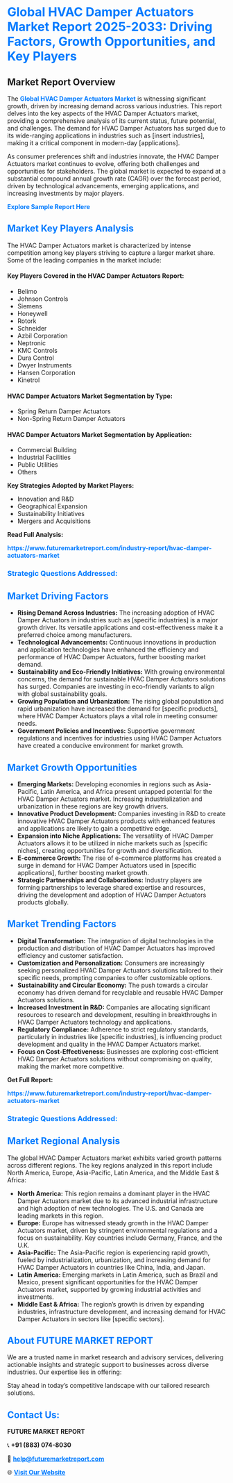 <h1 style="color: #007BFF;">Global HVAC Damper Actuators Market Report 2025-2033: Driving Factors, Growth Opportunities, and Key Players</h1>

<section id="overview">
<h2>Market Report Overview</h2>
<p>The <a href="https://www.futuremarketreport.com/industry-report/hvac-damper-actuators-market" style="color: #007BFF; text-decoration: none;"><strong>Global HVAC Damper Actuators Market</strong></a> is witnessing significant growth, driven by increasing demand across various industries. This report delves into the key aspects of the HVAC Damper Actuators market, providing a comprehensive analysis of its current status, future potential, and challenges. The demand for HVAC Damper Actuators has surged due to its wide-ranging applications in industries such as [insert industries], making it a critical component in modern-day [applications].</p>
<p>As consumer preferences shift and industries innovate, the HVAC Damper Actuators market continues to evolve, offering both challenges and opportunities for stakeholders. The global market is expected to expand at a substantial compound annual growth rate (CAGR) over the forecast period, driven by technological advancements, emerging applications, and increasing investments by major players.</p>
</section>

<section id="overview">
<p><a href="https://www.futuremarketreport.com/request-sample/reportId=97026" style="color: #007BFF; text-decoration: none;"><strong>Explore Sample Report Here</strong></a></p>
</section>

<section id="key-players">
<h2 style="color: #007BFF;">Market Key Players Analysis</h2>
<p>The HVAC Damper Actuators market is characterized by intense competition among key players striving to capture a larger market share. Some of the leading companies in the market include:</p>
<h4>Key Players Covered in the HVAC Damper Actuators Report:</h4>
<ul><li>Belimo</li><li>Johnson Controls</li><li>Siemens</li><li>Honeywell</li><li>Rotork</li><li>Schneider</li><li>Azbil Corporation</li><li>Neptronic</li><li>KMC Controls</li><li>Dura Control</li><li>Dwyer Instruments</li><li>Hansen Corporation</li><li>Kinetrol</li></ul>
<h4>HVAC Damper Actuators Market Segmentation by Type:</h4>
<ul><li>Spring Return Damper Actuators</li><li>Non-Spring Return Damper Actuators</li></ul>

<h4>HVAC Damper Actuators Market Segmentation by Application:</h4>
<ul><li>Commercial Building</li><li>Industrial Facilities</li><li>Public Utilities</li><li>Others</li></ul>
<p><strong>Key Strategies Adopted by Market Players:</strong></p>
<ul>
<li>Innovation and R&D</li>
<li>Geographical Expansion</li>
<li>Sustainability Initiatives</li>
<li>Mergers and Acquisitions</li>
</ul>
</section>

<section>
<p><strong>Read Full Analysis: </strong></p><a href="https://www.futuremarketreport.com/industry-report/hvac-damper-actuators-market" style="color: #007BFF; text-decoration: none;"><strong>https://www.futuremarketreport.com/industry-report/hvac-damper-actuators-market</strong></a>
<h3 style="color: #007BFF;">Strategic Questions Addressed:</h3>
</section>

<section id="driving-factors">
<h2 style="color: #007BFF;">Market Driving Factors</h2>
<ul>
<li><strong>Rising Demand Across Industries:</strong> The increasing adoption of HVAC Damper Actuators in industries such as [specific industries] is a major growth driver. Its versatile applications and cost-effectiveness make it a preferred choice among manufacturers.</li>
<li><strong>Technological Advancements:</strong> Continuous innovations in production and application technologies have enhanced the efficiency and performance of HVAC Damper Actuators, further boosting market demand.</li>
<li><strong>Sustainability and Eco-Friendly Initiatives:</strong> With growing environmental concerns, the demand for sustainable HVAC Damper Actuators solutions has surged. Companies are investing in eco-friendly variants to align with global sustainability goals.</li>
<li><strong>Growing Population and Urbanization:</strong> The rising global population and rapid urbanization have increased the demand for [specific products], where HVAC Damper Actuators plays a vital role in meeting consumer needs.</li>
<li><strong>Government Policies and Incentives:</strong> Supportive government regulations and incentives for industries using HVAC Damper Actuators have created a conducive environment for market growth.</li>
</ul>
</section>

<section id="growth-opportunities">
<h2 style="color: #007BFF;">Market Growth Opportunities</h2>
<ul>
<li><strong>Emerging Markets:</strong> Developing economies in regions such as Asia-Pacific, Latin America, and Africa present untapped potential for the HVAC Damper Actuators market. Increasing industrialization and urbanization in these regions are key growth drivers.</li>
<li><strong>Innovative Product Development:</strong> Companies investing in R&D to create innovative HVAC Damper Actuators products with enhanced features and applications are likely to gain a competitive edge.</li>
<li><strong>Expansion into Niche Applications:</strong> The versatility of HVAC Damper Actuators allows it to be utilized in niche markets such as [specific niches], creating opportunities for growth and diversification.</li>
<li><strong>E-commerce Growth:</strong> The rise of e-commerce platforms has created a surge in demand for HVAC Damper Actuators used in [specific applications], further boosting market growth.</li>
<li><strong>Strategic Partnerships and Collaborations:</strong> Industry players are forming partnerships to leverage shared expertise and resources, driving the development and adoption of HVAC Damper Actuators products globally.</li>
</ul>
</section>

<section id="trending-factors">
<h2 style="color: #007BFF;">Market Trending Factors</h2>
<ul>
<li><strong>Digital Transformation:</strong> The integration of digital technologies in the production and distribution of HVAC Damper Actuators has improved efficiency and customer satisfaction.</li>
<li><strong>Customization and Personalization:</strong> Consumers are increasingly seeking personalized HVAC Damper Actuators solutions tailored to their specific needs, prompting companies to offer customizable options.</li>
<li><strong>Sustainability and Circular Economy:</strong> The push towards a circular economy has driven demand for recyclable and reusable HVAC Damper Actuators solutions.</li>
<li><strong>Increased Investment in R&D:</strong> Companies are allocating significant resources to research and development, resulting in breakthroughs in HVAC Damper Actuators technology and applications.</li>
<li><strong>Regulatory Compliance:</strong> Adherence to strict regulatory standards, particularly in industries like [specific industries], is influencing product development and quality in the HVAC Damper Actuators market.</li>
<li><strong>Focus on Cost-Effectiveness:</strong> Businesses are exploring cost-efficient HVAC Damper Actuators solutions without compromising on quality, making the market more competitive.</li>
</ul>
</section>

<section>
<p><strong>Get Full Report: </strong></p><a href="https://www.futuremarketreport.com/industry-report/hvac-damper-actuators-market" style="color: #007BFF; text-decoration: none;"><strong>https://www.futuremarketreport.com/industry-report/hvac-damper-actuators-market</strong></a>
<h3 style="color: #007BFF;">Strategic Questions Addressed:</h3>
</section>


<section id="regional-analysis">
<h2 style="color: #007BFF;">Market Regional Analysis</h2>
<p>The global HVAC Damper Actuators market exhibits varied growth patterns across different regions. The key regions analyzed in this report include North America, Europe, Asia-Pacific, Latin America, and the Middle East & Africa:</p>
<ul>
<li><strong>North America:</strong> This region remains a dominant player in the HVAC Damper Actuators market due to its advanced industrial infrastructure and high adoption of new technologies. The U.S. and Canada are leading markets in this region.</li>
<li><strong>Europe:</strong> Europe has witnessed steady growth in the HVAC Damper Actuators market, driven by stringent environmental regulations and a focus on sustainability. Key countries include Germany, France, and the U.K.</li>
<li><strong>Asia-Pacific:</strong> The Asia-Pacific region is experiencing rapid growth, fueled by industrialization, urbanization, and increasing demand for HVAC Damper Actuators in countries like China, India, and Japan.</li>
<li><strong>Latin America:</strong> Emerging markets in Latin America, such as Brazil and Mexico, present significant opportunities for the HVAC Damper Actuators market, supported by growing industrial activities and investments.</li>
<li><strong>Middle East & Africa:</strong> The region’s growth is driven by expanding industries, infrastructure development, and increasing demand for HVAC Damper Actuators in sectors like [specific sectors].</li>
</ul>
</section>

<footer>
<h2 style="color: #007BFF;">About FUTURE MARKET REPORT</h2>
<p>We are a trusted name in market research and advisory services, delivering actionable insights and strategic support to businesses across diverse industries. Our expertise lies in offering:</p>

<p>Stay ahead in today’s competitive landscape with our tailored research solutions.</p>

<h2 style="color: #007BFF;">Contact Us:</h2>
<p><strong>FUTURE MARKET REPORT</strong></p>
<p>📞 <strong>+91 (883) 074-8030</strong></p>
<p>📧 <strong><a href="mailto:help@futuremarketreport.com" style="color: #007BFF;">help@futuremarketreport.com</a></strong></p>
<p>🌐 <strong><a href="https://www.futuremarketreport.com/" style="color: #007BFF;">Visit Our Website</a></strong></p>
</footer>